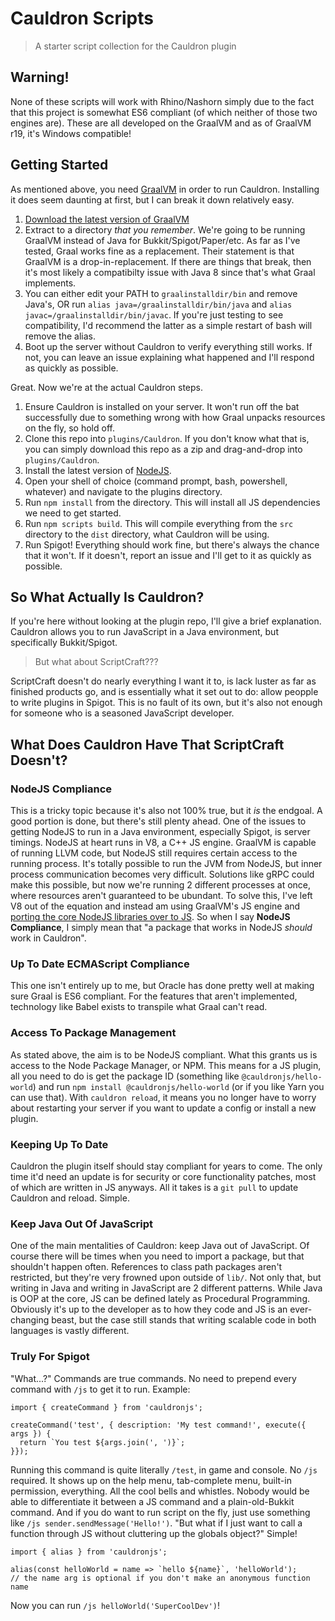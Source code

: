 # Cauldron Scripts

> A starter script collection for the Cauldron plugin

## Warning!

None of these scripts will work with Rhino/Nashorn simply due to the fact that this project is somewhat ES6 compliant (of which neither of those two engines are). These are all developed on the GraalVM and as of GraalVM r19, it's Windows compatible!

## Getting Started

As mentioned above, you need [GraalVM](https://www.graalvm.org/) in order to run Cauldron. Installing it does seem daunting at first, but I can break it down relatively easy.

1. [Download the latest version of GraalVM](https://github.com/oracle/graal/releases)
2. Extract to a directory _that you remember_. We're going to be running GraalVM instead of Java for Bukkit/Spigot/Paper/etc. As far as I've tested, Graal works fine as a replacement. Their statement is that GraalVM is a drop-in-replacement. If there are things that break, then it's most likely a compatibilty issue with Java 8 since that's what Graal implements.
3. You can either edit your PATH to `graalinstalldir/bin` and remove Java's, OR run `alias java=/graalinstalldir/bin/java` and `alias javac=/graalinstalldir/bin/javac`. If you're just testing to see compatibility, I'd recommend the latter as a simple restart of bash will remove the alias.
4. Boot up the server without Cauldron to verify everything still works. If not, you can leave an issue explaining what happened and I'll respond as quickly as possible.

Great. Now we're at the actual Cauldron steps.

1. Ensure Cauldron is installed on your server. It won't run off the bat successfully due to something wrong with how Graal unpacks resources on the fly, so hold off.
2. Clone this repo into `plugins/Cauldron`. If you don't know what that is, you can simply download this repo as a zip and drag-and-drop into `plugins/Cauldron`.
3. Install the latest version of [NodeJS](https://nodejs.org/en/download/).
4. Open your shell of choice (command prompt, bash, powershell, whatever) and navigate to the plugins directory.
5. Run `npm install` from the directory. This will install all JS dependencies we need to get started.
6. Run `npm scripts build`. This will compile everything from the `src` directory to the `dist` directory, what Cauldron will be using.
7. Run Spigot! Everything should work fine, but there's always the chance that it won't. If it doesn't, report an issue and I'll get to it as quickly as possible.

## So What Actually Is Cauldron?

If you're here without looking at the plugin repo, I'll give a brief explanation. Cauldron allows you to run JavaScript in a Java environment, but specifically Bukkit/Spigot.

> But what about ScriptCraft???

ScriptCraft doesn't do nearly everything I want it to, is lack luster as far as finished products go, and is essentially what it set out to do: allow peopple to write plugins in Spigot. This is no fault of its own, but it's also not enough for someone who is a seasoned JavaScript developer.

## What Does Cauldron Have That ScriptCraft Doesn't?

### NodeJS Compliance

This is a tricky topic because it's also not 100% true, but it _is_ the endgoal. A good portion is done, but there's still plenty ahead. One of the issues to getting NodeJS to run in a Java environment, especially Spigot, is server timings. NodeJS at heart runs in V8, a C++ JS engine. GraalVM is capable of running LLVM code, but NodeJS still requires certain access to the running process. It's totally possible to run the JVM from NodeJS, but inner process communication becomes very difficult. Solutions like gRPC could make this possible, but now we're running 2 different processes at once, where resources aren't guaranteed to be ubundant. To solve this, I've left V8 out of the equation and instead am using GraalVM's JS engine and [porting the core NodeJS libraries over to JS](https://github.com/Conji/cauldron-scripts/tree/master/lib). So when I say **NodeJS Compliance**, I simply mean that "a package that works in NodeJS _should_ work in Cauldron".

### Up To Date ECMAScript Compliance

This one isn't entirely up to me, but Oracle has done pretty well at making sure Graal is ES6 compliant. For the features that aren't implemented, technology like Babel exists to transpile what Graal can't read.

### Access To Package Management

As stated above, the aim is to be NodeJS compliant. What this grants us is access to the Node Package Manager, or NPM. This means for a JS plugin, all you need to do is get the package ID (something like `@cauldronjs/hello-world`) and run `npm install @cauldronjs/hello-world` (or if you like Yarn you can use that). With `cauldron reload`, it means you no longer have to worry about restarting your server if you want to update a config or install a new plugin.

### Keeping Up To Date

Cauldron the plugin itself should stay compliant for years to come. The only time it'd need an update is for security or core functionality patches, most of which are written in JS anyways. All it takes is a `git pull` to update Cauldron and reload. Simple.

### Keep Java Out Of JavaScript

One of the main mentalities of Cauldron: keep Java out of JavaScript. Of course there will be times when you need to import a package, but that shouldn't happen often. References to class path packages aren't restricted, but they're very frowned upon outside of `lib/`. Not only that, but writing in Java and writing in JavaScript are 2 different patterns. While Java is OOP at the core, JS can be defined lately as Procedural Programming. Obviously it's up to the developer as to how they code and JS is an ever-changing beast, but the case still stands that writing scalable code in both languages is vastly different.

### Truly For Spigot

"What...?" Commands are true commands. No need to prepend every command with `/js` to get it to run. Example:

```
import { createCommand } from 'cauldronjs';

createCommand('test', { description: 'My test command!', execute({ args }) {
  return `You test ${args.join(', ')}`;
}});
```

Running this command is quite literally `/test`, in game and console. No `/js` required. It shows up on the help menu, tab-complete menu, built-in permission, everything. All the cool bells and whistles. Nobody would be able to differentiate it between a JS command and a plain-old-Bukkit command. And if you do want to run script on the fly, just use something like `/js sender.sendMessage('Hello!')`. "But what if I just want to call a function through JS without cluttering up the globals object?" Simple!

```
import { alias } from 'cauldronjs';

alias(const helloWorld = name => `hello ${name}`, 'helloWorld');
// the name arg is optional if you don't make an anonymous function name
```

Now you can run `/js helloWorld('SuperCoolDev')`!
